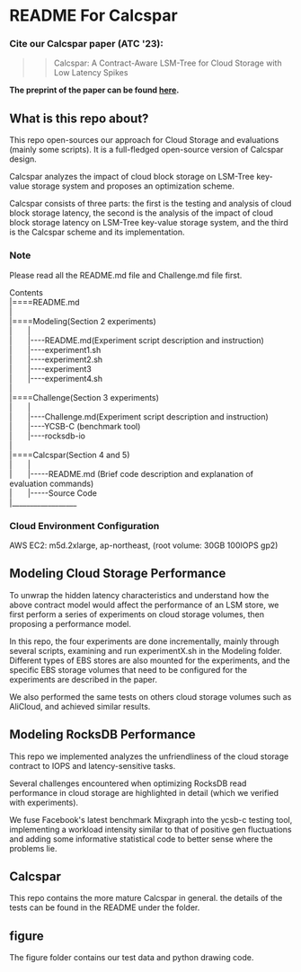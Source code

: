 # README For Calcspar #

### Cite our Calcspar paper (ATC '23): 

>>  Calcspar: A Contract-Aware LSM-Tree for Cloud Storage with Low Latency Spikes

**The preprint of the paper can be found [here](https://www.usenix.org/conference/atc23/presentation/zhou).**

## What is this repo about? ##
This repo open-sources our approach for Cloud Storage and evaluations (mainly some scripts). It is a full-fledged open-source version of Calcspar design.

Calcspar analyzes the impact of cloud block storage on LSM-Tree key-value storage system and proposes an optimization scheme.

Calcspar consists of three parts: the first is the testing and analysis of cloud block storage latency, the second is the analysis of the impact of cloud block storage latency on LSM-Tree key-value storage system, and the third is the Calcspar scheme and its implementation.

### Note ###
Please read all the README.md file and Challenge.md file first.

Contents \
    |====README.md\
    |\
    |====Modeling(Section 2 experiments)\
    |&emsp;&emsp;|\
    |&emsp;&emsp;|----README.md(Experiment script description and instruction)\
    |&emsp;&emsp;|----experiment1.sh\
    |&emsp;&emsp;|----experiment2.sh\
    |&emsp;&emsp;|----experiment3\
    |&emsp;&emsp;|----experiment4.sh\
    |\
    |====Challenge(Section 3 experiments)\
    |&emsp;&emsp;|\
    |&emsp;&emsp;|----Challenge.md(Experiment script description and instruction)\
    |&emsp;&emsp;|----YCSB-C (benchmark tool)\
    |&emsp;&emsp;|----rocksdb-io \
    |\
    |====Calcspar(Section 4 and 5)\
    |&emsp;&emsp;|\
    |&emsp;&emsp;|-----README.md (Brief code description and explanation of evaluation commands)\
    |&emsp;&emsp;|-----Source Code\
    |__________________
    

### Cloud Environment Configuration ###
AWS EC2: m5d.2xlarge, ap-northeast, (root volume: 30GB 100IOPS gp2)

## Modeling Cloud Storage Performance

To unwrap the hidden latency characteristics and understand
how the above contract model would affect the performance
of an LSM store, we first perform a series of experiments on
cloud storage volumes, then proposing a performance model.

In this repo, the four experiments are done incrementally, mainly through several scripts, examining and run experimentX.sh in the Modeling folder. 
Different types of EBS stores are also mounted for the experiments, and the specific EBS storage volumes that need to be configured for the experiments are described in the paper.

We also performed the same tests on others cloud storage volumes such as AliCloud, and achieved similar results.


## Modeling RocksDB Performance ##

This repo we implemented analyzes the unfriendliness of the cloud storage contract to IOPS and latency-sensitive tasks. 

Several challenges encountered when optimizing RocksDB read performance in cloud storage are highlighted in detail (which we verified with experiments). 

We fuse Facebook's latest benchmark Mixgraph into the ycsb-c testing tool, implementing a workload intensity similar to that of positive gen fluctuations and adding some informative statistical code to better sense where the problems lie.

## Calcspar ##

This repo contains the more mature Calcspar in general. the details of the tests can be found in the README under the folder.

## figure ##
The figure folder contains our test data and python drawing code.
